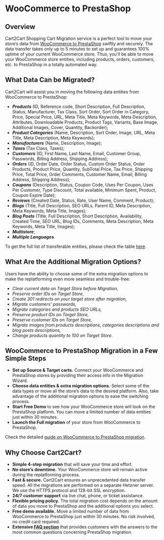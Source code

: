 # WooCommerce to PrestaShop
## Overview
Cart2Cart Shopping Cart Migration service is a perfect tool to move your store’s data from [WooCommerce to PrestaShop](https://www.shopping-cart-migration.com/shopping-cart-migration-options/6690-woocommerce-to-prestashop-migration) swiftly and securely. The data transfer takes only up to 5 minutes to set up and guarantees 100% uptime of your current WooCommerce store. Thus, you’ll be able to move your WooCommerce store entities, including products, orders, customers, etc. to PrestaShop in a totally automated way.
## What Data Can be Migrated?
Cart2Cart will assist you in moving the following data entities from WooCommerce to PrestaShop:
* **_Products_** (ID, Reference code, Short Description, Full Description, Status, Manufacturer, Tax Class, Sort Order, Sort Order in Category, Price, Special Price, URL, Meta Title, Meta Keywords, Meta Description, Attributes, Downloadable Products, Product Tags, Variants, Base Image, Additional Images, Cover, Quantity, Backorder);
* **_Product Categories_** (Name, Description, Sort Order, Image, URL, Meta Title, Meta Description, Meta Keywords);
* **_Manufacturers_** (Name, Description, Image);
* **_Taxes_** (Tax Class, Taxes);
* **_Customers_** (ID, First Name, Last Name, Email, Customer Group, Passwords, Billing Address, Shipping Address);
* **_Orders_** (ID, Order Date, Order Status, Custom Order Status, Order Products, Product Price, Quantity, SubTotal Price, Tax Price, Shipping Price, Total Price, Order Comments, Customer Name, Email, Billing Address, Shipping Address);
* **_Coupons_** (Description, Status, Coupon Code, Uses Per Coupon, Uses Per Customer, Type Discount, Total available, Minimum Spent, Product, Coupon Expire Date);
* **_Reviews_** (Created Date, Status, Rate, User Name, Comment, Product);
* **_Blogs_** (Title, Full Description, SEO URLs, Parent ID, Meta Description, Meta Keywords, Meta Title, Images);
* **_Blog Posts_** (Title, Full Description, Short Description, Availability, Created Time, SEO URL, Blog IDs, Comments, Meta Description, Meta Keywords, Meta Title, Images);
* **_Multistore_**;
* **_Multiple Languages_**.
 
To get the full list of transferable entities, please check the table [here](https://www.shopping-cart-migration.com/shopping-cart-migration-options/6690-woocommerce-to-prestashop-migration).
## What Are the Additional Migration Options?
Users have the ability to choose some of the extra migration options to make the replatforming even more seamless and trouble-free:
* _Clear current data on Target Store before Migration,_
* _Preserve order IDs on Target Store,_
* _Create 301 redirects on your target store after migration,_
* _Migrate customers' passwords,_
* _Migrate categories and products SEO URLs,_
* _Preserve product IDs on Target Store,_
* _Preserve customer IDs on Target Store,_
* _Migrate images from products descriptions, categories descriptions and blog posts descriptions,_
* _Change products quantity to 100 on Target Store._
## WooCommerce to PrestaShop Migration in a Few Simple Steps 
* **Set up Source & Target carts.** Connect your WooCommerce and PrestaShop stores by providing their access info in the Migration Wizard.
* **Choose data entities & extra migration options.** Select some of the data types or move all the store’s data to the desired platform. Also, take advantage of the additional migration options to ease the switching process.
* **Start Free Demo** to see how your WooCommerce store will look on the PrestaShop platform. You can move a limited number of data entities just within 30 minutes.  
* **Launch the Full migration** of your store from WooCommerce to PrestaShop.
 
Check the detailed [guide on WooCommerce to PrestaShop migration](https://www.shopping-cart-migration.com/migration-guides/how-to-migrate-woocommerce-to-prestashop-cost-effectively-guide-for-entrepreneurs). 
## Why Choose Cart2Cart?
* **Simple 4-step migration** that will save your time and effort.
* **No store’s downtime.** Your WooCommerce store will remain active during the replatforming process.
* **Fast & secure.** Cart2Cart ensures an unprecedented data transfer speed. All the migrations are performed on a separate Hetzner server. We use the HTTPS protocol and 128-bit SSL encryption.
* **24/7 customer support** via live chat, phone, or ticket assistance.
* **Flexible pricing policy.** The total migration cost depends on the amount of data you move to PrestaShop and the additional options you select.   
* **Free demo available.** Move a limited number of data from WooCommerce to PrestaShop just within 30 minutes. No risk involved, no credit card required. 
* **Extensive [FAQ section](https://www.shopping-cart-migration.com/faq/16-prestashop)** that provides customers with the answers to the most common questions concerning PrestaShop migration.
 
